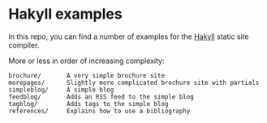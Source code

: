 Hakyll examples
===============

In this repo, you can find a number of examples for the [Hakyll][] static site
compiler.

[Hakyll]: http://jaspervdj.be/hakyll

More or less in order of increasing complexity:

    brochure/       A very simple brochure site
    morepages/      Slightly more complicated brochure site with partials
    simpleblog/     A simple blog
    feedblog/       Adds an RSS feed to the simple blog
    tagblog/        Adds tags to the simple blog
    references/     Explains how to use a bibliography
